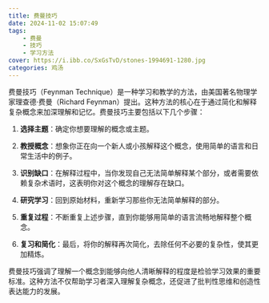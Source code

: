 ```yaml
---
title: 费曼技巧
date: 2024-11-02 15:07:49
tags:
    - 费曼
    - 技巧
    - 学习方法
cover: https://i.ibb.co/SxGsTvD/stones-1994691-1280.jpg
categories: 鸡汤
---
```


费曼技巧（Feynman Technique）是一种学习和教学的方法，由美国著名物理学家理查德·费曼（Richard Feynman）提出。这种方法的核心在于通过简化和解释复杂概念来加深理解和记忆。费曼技巧主要包括以下几个步骤：

1. **选择主题**：确定你想要理解的概念或主题。

2. **教授概念**：想象你正在向一个新人或小孩解释这个概念，使用简单的语言和日常生活中的例子。

3. **识别缺口**：在解释过程中，当你发现自己无法简单解释某个部分，或者需要依赖复杂术语时，这表明你对这个概念的理解存在缺口。

4. **研究学习**：回到原始材料，重新学习那些你无法简单解释的部分。

5. **重复过程**：不断重复上述步骤，直到你能够用简单的语言流畅地解释整个概念。

6. **复习和简化**：最后，将你的解释再次简化，去除任何不必要的复杂性，使其更加精炼。

费曼技巧强调了理解一个概念到能够向他人清晰解释的程度是检验学习效果的重要标准。这种方法不仅帮助学习者深入理解复杂概念，还促进了批判性思维和创造性表达能力的发展。
